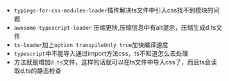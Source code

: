 * `typings-for-css-modules-loader`插件解决ts文件中引入css找不到模块的问题
* `awesome-typescript-loader` 压缩更快,压缩信息中有alt提示，压缩生成d.ts文件
 * `ts-loader`加上`option transpileOnly true`加快编译速度
 * `typescript`中不能导入通过import方法css，ts不知道怎么去处理
 * 方法就是增加`d.ts`文件，这样的话就可以在ts文件中导入css了，而且ts会读取d.ts的静态检查